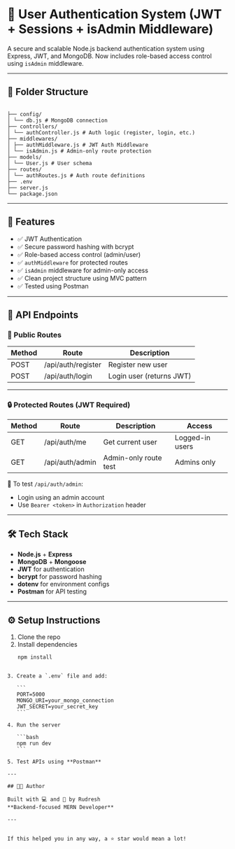 # 🔐 User Authentication System (JWT + Sessions + isAdmin Middleware)

A secure and scalable Node.js backend authentication system using Express, JWT, and MongoDB. Now includes role-based access control using `isAdmin` middleware.

---

## 📁 Folder Structure

```

├── config/
│ └── db.js # MongoDB connection
├── controllers/
│ └── authController.js # Auth logic (register, login, etc.)
├── middlewares/
│ ├── authMiddleware.js # JWT Auth Middleware
│ └── isAdmin.js # Admin-only route protection
├── models/
│ └── User.js # User schema
├── routes/
│ └── authRoutes.js # Auth route definitions
├── .env
├── server.js
└── package.json

```

---

## 🔐 Features

- ✅ JWT Authentication
- ✅ Secure password hashing with bcrypt
- ✅ Role-based access control (admin/user)
- ✅ `authMiddleware` for protected routes
- ✅ `isAdmin` middleware for admin-only access
- ✅ Clean project structure using MVC pattern
- ✅ Tested using Postman

---

## 🧪 API Endpoints

### 📝 Public Routes

| Method | Route              | Description              |
| ------ | ------------------ | ------------------------ |
| POST   | /api/auth/register | Register new user        |
| POST   | /api/auth/login    | Login user (returns JWT) |

---

### 🔒 Protected Routes (JWT Required)

| Method | Route           | Description           | Access          |
| ------ | --------------- | --------------------- | --------------- |
| GET    | /api/auth/me    | Get current user      | Logged-in users |
| GET    | /api/auth/admin | Admin-only route test | Admins only     |

🧠 To test `/api/auth/admin`:

- Login using an admin account
- Use `Bearer <token>` in `Authorization` header

---

## 🛠️ Tech Stack

- **Node.js** + **Express**
- **MongoDB** + **Mongoose**
- **JWT** for authentication
- **bcrypt** for password hashing
- **dotenv** for environment configs
- **Postman** for API testing

---

## ⚙️ Setup Instructions

1. Clone the repo
2. Install dependencies
   ```bash
   npm install
   ```

````

3. Create a `.env` file and add:

   ```
   PORT=5000
   MONGO_URI=your_mongo_connection
   JWT_SECRET=your_secret_key
   ```

4. Run the server

   ```bash
   npm run dev
   ```

5. Test APIs using **Postman**

---

## 👨‍💻 Author

Built with 💻 and 💪 by Rudresh
**Backend-focused MERN Developer**

---


If this helped you in any way, a ⭐️ star would mean a lot!
````
